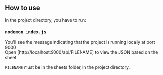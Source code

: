## How to use

In the project directory, you have to run:

### `nodemon index.js`

You'll see the message indicating that the project is running locally at port 9000 <br />
Open [http://localhost:9000/api/FILENAME] to view the JSON based on the sheet.

`FILENAME` must be in the sheets folder, in the project directory.